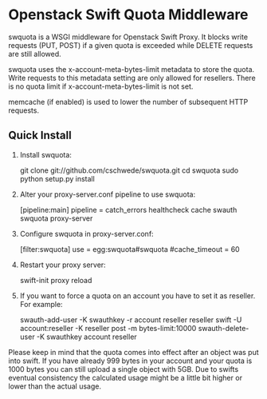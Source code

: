 Openstack Swift Quota Middleware
================================

swquota is a WSGI middleware for Openstack Swift Proxy. It blocks write
requests (PUT, POST) if a given quota is exceeded while DELETE requests
are still allowed.

swquota uses the x-account-meta-bytes-limit metadata to store the quota.
Write requests to this metadata setting are only allowed for resellers.
There is no quota limit if x-account-meta-bytes-limit is not set.

memcache (if enabled) is used to lower the number of subsequent HTTP requests.


Quick Install
-------------

1) Install swquota:

    git clone git://github.com/cschwede/swquota.git
    cd swquota
    sudo python setup.py install

2) Alter your proxy-server.conf pipeline to use swquota:

    [pipeline:main]
    pipeline = catch_errors healthcheck cache swauth swquota proxy-server
 
3) Configure swquota in proxy-server.conf:

    [filter:swquota]
    use = egg:swquota#swquota
    #cache_timeout = 60

4) Restart your proxy server: 

    swift-init proxy reload

5) If you want to force a quota on an account you have to set it as reseller. For example:

    swauth-add-user -K swauthkey -r account reseller reseller
    swift -U account:reseller -K reseller post -m bytes-limit:10000
    swauth-delete-user -K swauthkey account reseller

Please keep in mind that the quota comes into effect after an object was put into swift.  If you have already 999 bytes in your account and your quota is 1000 bytes you can still 
upload a single object with 5GB. Due to swifts eventual consistency the calculated usage might be a little bit higher or lower than the actual usage. 
